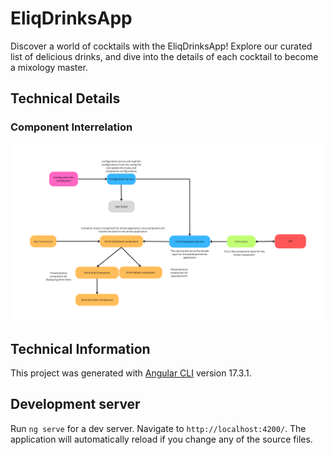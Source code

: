 # EliqDrinksApp

Discover a world of cocktails with the EliqDrinksApp! Explore our curated list of delicious drinks, and dive into the details of each cocktail to become a mixology master.

## Technical Details

### Component Interrelation

![Component Interrelation Diagram](./src/assets/img/component%20diagram.png)

## Technical Information

This project was generated with [Angular CLI](https://github.com/angular/angular-cli) version 17.3.1.

## Development server

Run `ng serve` for a dev server. Navigate to `http://localhost:4200/`. The application will automatically reload if you change any of the source files.
